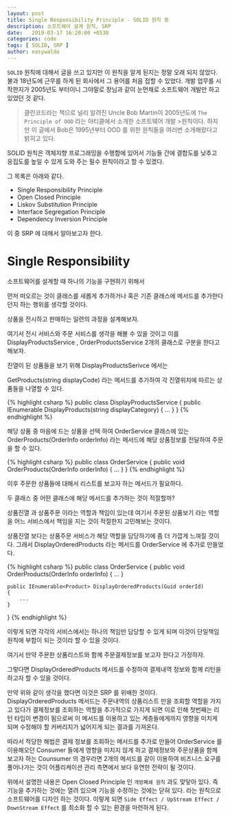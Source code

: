```yaml
---
layout: post
title: Single Responsibility Principle - SOLID 원칙 중
description: 소프트웨어 설계 원칙, SRP
date:   2019-03-17 16:20:00 +0530
categories: code
tags: [ SOLID, SRP ]
author: easywaldo
---
```


 `SOLID` 원칙에 대해서 글을 쓰고 있지만 이 원칙을 알게 된지는 정말 오래 되지 않았다.
불과 18년도에 근무를 하게 된 회사에서 그 용어를 처음 접할 수 있었다.
개발 업무를 시작한지가 2005년도 부터이니 그야말로 장님과 같이 눈먼채로 소프트웨어 개발만 하고 있었던 것 같다.

>클린코드라는 책으로 널리 알려진 Uncle Bob Martin이 2005년도에 `The Principle of OOD` 라는 아티클에서 소개한 소프트웨어 개발 >원칙이다. 하지만 이 글에서 Bob은 1995년부터 OOD 를 위한 원칙들을 여러번 소개해왔다고 밝히고 있다. 

SOLID 원칙은 객체지향 프로그래밍을 수행함에 있어서 
기능들 간에 결합도를 낮추고 응집도를 높일 수 있게 도와 주는 필수 원칙이라고 할 수 있겠다.

그 목록은 아래와 같다.
- Single Responsibility Principle
- Open Closed Principle
- Liskov Substitution Principle
- Interface Segregation Principle
- Dependency Inversion Principle

이 중 SRP 에 대해서 알아보고자 한다.


# Single Responsibility

소프트웨어를 설계할 때 하나의 기능을 구현하기 위해서 

먼저 떠오르는 것이 클래스를 새롭게 추가하거나 혹은 기존 클래스에 메서드를 추가한다던지 하는 행위를 생각할 것이다.

상품을 전시하고 판매하는 일련의 과정을 설계해보자.

여기서 전시 서비스와 주문 서비스를 생각을 해볼 수 있을 것이고 이를 
DisplayProductsService , OrderProductsService 2개의 클래스로 구분을 한다고 해보자.

진열이 된 상품들을 보기 위해 DisplayProductsSerivce 에서는

GetProducts(string displayCode) 라는 메서드를 추가하여 각 진열위치에 따르는 상품들을 나열할 수 있다.

{% highlight csharp %}
public class DisplayProductsService
{
    public IEnumerable<Product> DisplayProducts(string displayCategory)
    {
        ...
    }
}
{% endhighlight %}

해당 상품 중 마음에 드는 상품을 선택 하여 OrderService 클래스에 있는 
OrderProducts(OrderInfo orderInfo) 라는 메서드에 해당 상품정보를 전달하여 주문을 할 수 있다.

{% highlight csharp %}
public class OrderService
{
    public void OrderProducts(OrderInfo orderInfo)
    {
        ...
    }
}
{% endhighlight %}

이후 주문한 상품들에 대해서 리스트를 보고자 하는 메서드가 필요하다.

두 클래스 중 어떤 클래스에 해당 메서드를 추가하는 것이 적절할까?

상품진열 과 상품주문 이라는 역할과 책임이 있는데 
여기서 주문된 상품보기 라는 역할을 어느 서비스에서 책임을 지는 것이 적절한지 고민해보는 것이다.

상품진열 보다는 상품주문 서비스가 해당 역할을 담당하기에 좀 더 가깝게 느껴질 것이다.
그래서 DisplayOrderedProducts 라는 메서드를 OrderService 에 추가로 만들었다.

{% highlight csharp %}
public class OrderService
{
    public void OrderProducts(OrderInfo orderInfo)
    {
        ...
    }

    public IEnumerable<Product> DisplayOrderedProducts(Guid orderId)
    {
        ...
    }
}
{% endhighlight %}

이렇게 되면 각각의 서비스에서는 하나의 책임만 담당할 수 있게 되며 이것이 단일책임원칙에 부합이 되는 것이라 할 수 있을 것이다.

여기서 만약 주문한 상품리스트와 함께 주문결제정보를 보고자 한다고 가정하자.

그렇다면 DisplayOrderedProducts 메서드를 수정하여 결제내역 정보와 함께 리턴을 하고자 할 수 있을 것이다.

만약 위와 같이 생각을 했다면 이것은 SRP 를 위배한 것이다.
DisplayOrderedProducts 메서드는 주문내역의 상품리스트 만을 조회할 역할을 가지고 있다가
결제정보를 조회하는 역할을 추가적으로 가지게 되면 이로 인해 첫번째는 리턴 타입이 변경이 됨으로써
이 메서드를 이용하고 있는 계층들에게까지 영향을 미치게 되며 수정해야 할 커버리지가 넓어지게 되는 결과를 가져온다.

따라서 적당한 해법은 결제 정보를 조회하는 메서드를 추가로 만들어
OrderService 를 이용해오던 Consumer 들에게 영향을 미치지 않게 하고
결제정보와 주문상품을 함께 보고자 하는 Counsumer 의 경우라면 2개의 메서드를 같이 이용하여 비즈니스 요구를 풀어나가는 것이
어플리케이션 관리 측면에서 보다 유연한 전략이 될 것이다.

위에서 설명한 내용은 Open Closed Principle 인 `개방폐쇄 원칙` 과도 맞닿아 있다.
즉 기능을 추가하는 것에는 열려 있으며 기능을 수정하는 것에는 닫혀 있다. 라는 원칙으로 소프트웨어를 디자인 하는 것이다.
이렇게 되면 `Side Effect / UpStream Effect / DownStream Effect` 를 최소화 할 수 있는 환경을 마련하게 된다.